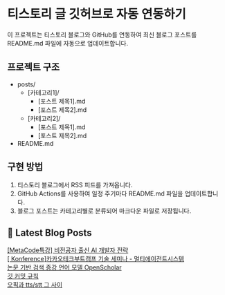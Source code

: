 
# 티스토리 글 깃허브로 자동 연동하기

이 프로젝트는 티스토리 블로그와 GitHub를 연동하여 최신 블로그 포스트를 README.md 파일에 자동으로 업데이트합니다.

## 프로젝트 구조

- posts/
  - [카테고리1]/
    - [포스트 제목1].md
    - [포스트 제목2].md
  - [카테고리2]/
    - [포스트 제목1].md
    - [포스트 제목2].md
- README.md

## 구현 방법

1. 티스토리 블로그에서 RSS 피드를 가져옵니다.
2. GitHub Actions를 사용하여 일정 주기마다 README.md 파일을 업데이트합니다.
3. 블로그 포스트는 카테고리별로 분류되어 마크다운 파일로 저장됩니다.

## 📕 Latest Blog Posts

<a href="https://eunmastudio.tistory.com/36">[MetaCode특강] 비전공자 출신 AI 개발자 전략</a></br><a href="https://eunmastudio.tistory.com/35">[ Konference]카카오테크부트캠프 기술 세미나 - 멀티에이전트시스템</a></br><a href="https://eunmastudio.tistory.com/34">논문 기반 검색 증강 언어 모델 OpenScholar</a></br><a href="https://eunmastudio.tistory.com/33">깃 커밋 규칙</a></br><a href="https://eunmastudio.tistory.com/32">오픽과 tts/stt 그 사이</a></br>